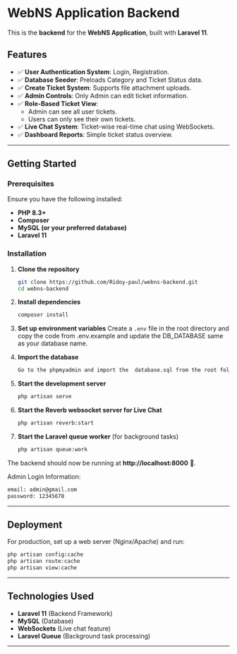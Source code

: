 # WebNS Application Backend

This is the **backend** for the **WebNS Application**, built with **Laravel 11**.

## Features

- ✅ **User Authentication System**: Login, Registration.
- ✅ **Database Seeder**: Preloads Category and Ticket Status data.
- ✅ **Create Ticket System**: Supports file attachment uploads.
- ✅ **Admin Controls**: Only Admin can edit ticket information.
- ✅ **Role-Based Ticket View**:
  - Admin can see all user tickets.
  - Users can only see their own tickets.
- ✅ **Live Chat System**: Ticket-wise real-time chat using WebSockets.
- ✅ **Dashboard Reports**: Simple ticket status overview.

---

## Getting Started

### Prerequisites

Ensure you have the following installed:
- **PHP 8.3+**
- **Composer**
- **MySQL (or your preferred database)**
- **Laravel 11**

### Installation

1. **Clone the repository**
   ```sh
   git clone https://github.com/Ridoy-paul/webns-backend.git
   cd webns-backend
   ```

2. **Install dependencies**
   ```sh
   composer install
   ```

3. **Set up environment variables**
   Create a `.env` file in the root directory and copy the code from .env.example and update the DB_DATABASE same as your database name.

4. **Import the database**
   ```sh
   Go to the phpmyadmin and import the  database.sql from the root folder.
   ```

5. **Start the development server**
   ```sh
   php artisan serve
   ```

6. **Start the Reverb websocket server for Live Chat**
   ```sh
   php artisan reverb:start
   ```

7. **Start the Laravel queue worker** (for background tasks)
   ```sh
   php artisan queue:work
   ```

The backend should now be running at **http://localhost:8000** 🚀.

Admin Login Information:
   ```sh
   email: admin@gmail.com
   password: 12345678
   ```


---

## Deployment

For production, set up a web server (Nginx/Apache) and run:
```sh
php artisan config:cache
php artisan route:cache
php artisan view:cache
```

---

## Technologies Used

- **Laravel 11** (Backend Framework)
- **MySQL** (Database)
- **WebSockets** (Live chat feature)
- **Laravel Queue** (Background task processing)

---
